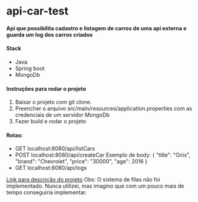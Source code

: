 # api-car-test
#### Api que possibilita cadastro e listagem de carros de uma api externa e guarda um log dos carros criados

#### Stack
- Java
- Spring boot
- MongoDb

#### Instruções para rodar o projeto

1. Baixar o projeto com git clone.
2. Preencher o arquivo src/main/resources/application.properties com as credenciais de um servidor MongoDb 
3. Fazer build e rodar o projeto

#### Rotas: 
- GET localhost:8080/api/listCars
- POST localhost:8080/api/createCar 
Exemplo de body: {
	"title": "Onix",
	"brand": "Chevrolet",
	"price": "30000",
	"age": 2016	
}
- GET localhost:8080/api/logs

[Link para descrição do projeto](https://drive.google.com/file/d/1ELwsX-DEsE4sGxLqsDgFezogFh4iFTxM/view?usp=sharing)
Obs: O sistema de filas não foi implementado. Nunca utilizei, mas imagino que com um pouco mais de tempo conseguiria implementar.

